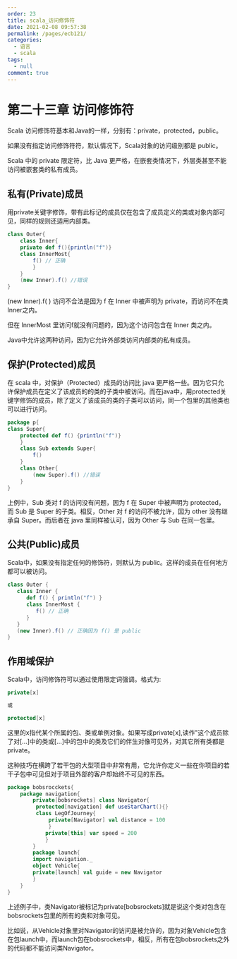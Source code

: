 ```yaml
---
order: 23
title: scala_访问修饰符
date: 2021-02-08 09:57:38
permalink: /pages/ecb121/
categories: 
  - 语言
  - scala
tags: 
  - null
comment: true
---
```


# 第二十三章 访问修饰符

Scala 访问修饰符基本和Java的一样，分别有：private，protected，public。

如果没有指定访问修饰符符，默认情况下，Scala对象的访问级别都是 public。

Scala 中的 private 限定符，比 Java 更严格，在嵌套类情况下，外层类甚至不能访问被嵌套类的私有成员。

## 私有(Private)成员

用private关键字修饰，带有此标记的成员仅在包含了成员定义的类或对象内部可见，同样的规则还适用内部类。

```scala
class Outer{
    class Inner{
    private def f(){println("f")}
    class InnerMost{
        f() // 正确
        }
    }
    (new Inner).f() //错误
}
```

(new Inner).f( ) 访问不合法是因为 f 在 Inner 中被声明为 private，而访问不在类Inner之内。

但在 InnerMost 里访问f就没有问题的，因为这个访问包含在 Inner 类之内。

Java中允许这两种访问，因为它允许外部类访问内部类的私有成员。

## 保护(Protected)成员

在 scala 中，对保护（Protected）成员的访问比 java 更严格一些。因为它只允许保护成员在定义了该成员的的类的子类中被访问。而在java中，用protected关键字修饰的成员，除了定义了该成员的类的子类可以访问，同一个包里的其他类也可以进行访问。

```scala
package p{
class Super{
    protected def f() {println("f")}
    }
    class Sub extends Super{
        f()
    }
    class Other{
        (new Super).f() //错误
    }
}
```

上例中，Sub 类对 f 的访问没有问题，因为 f 在 Super 中被声明为 protected，而 Sub 是 Super 的子类。相反，Other 对 f 的访问不被允许，因为 other 没有继承自 Super。而后者在 java 里同样被认可，因为 Other 与 Sub 在同一包里。

## 公共(Public)成员

Scala中，如果没有指定任何的修饰符，则默认为 public。这样的成员在任何地方都可以被访问。

```scala
class Outer {
   class Inner {
      def f() { println("f") }
      class InnerMost {
         f() // 正确
      }
   }
   (new Inner).f() // 正确因为 f() 是 public
}
```

## 作用域保护

Scala中，访问修饰符可以通过使用限定词强调。格式为:

```scala
private[x] 

或 

protected[x]
```

这里的x指代某个所属的包、类或单例对象。如果写成private[x],读作"这个成员除了对[…]中的类或[…]中的包中的类及它们的伴生对像可见外，对其它所有类都是private。

这种技巧在横跨了若干包的大型项目中非常有用，它允许你定义一些在你项目的若干子包中可见但对于项目外部的客户却始终不可见的东西。

```scala
package bobsrocckets{
    package navigation{
        private[bobsrockets] class Navigator{
         protected[navigation] def useStarChart(){}
         class LegOfJourney{
             private[Navigator] val distance = 100
             }
            private[this] var speed = 200
            }
        }
        package launch{
        import navigation._
        object Vehicle{
        private[launch] val guide = new Navigator
        }
    }
}
```

上述例子中，类Navigator被标记为private[bobsrockets]就是说这个类对包含在bobsrockets包里的所有的类和对象可见。

比如说，从Vehicle对象里对Navigator的访问是被允许的，因为对象Vehicle包含在包launch中，而launch包在bobsrockets中，相反，所有在包bobsrockets之外的代码都不能访问类Navigator。